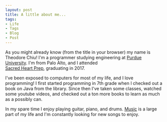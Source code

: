 ```yaml
---
layout: post
title: A little about me...
tags:
- Life
- Tags
- Blog
- Post
---
```


As you might already know (from the title in your browser) my name is Theodore Chiu! I'm a programmer studying engineering at
<a href="http://engineering.purdue.edu" target="_blank">Purdue University</a>. I'm from Palo Alto, and I attended  
<a href="http://shschools.org" target="_blank">Sacred Heart Prep</a>, graduating in 2017. 

<div class="divider"></div>

I've been exposed to computers for most of my life, and I love programming! 
I first started programming in 7th grade when I checked out a book on Java from the library. Since then I've taken some classes,
watched some youtube videos, and checked out a ton more books to learn as much as a possibly can. 

<div class="divider"></div>

In my spare time I enjoy playing guitar, piano, and drums. <a href="{{ site.baseurl }}music.html">Music</a> is a large part of my life and 
I'm constantly looking for new songs to enjoy. 

<div></div>

